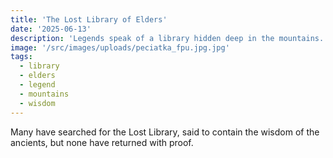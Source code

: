 ```yaml
---
title: 'The Lost Library of Elders'
date: '2025-06-13'
description: 'Legends speak of a library hidden deep in the mountains.'
image: '/src/images/uploads/peciatka_fpu.jpg.jpg'
tags:
  - library
  - elders
  - legend
  - mountains
  - wisdom
---
```


Many have searched for the Lost Library, said to contain the wisdom of the ancients, but none have returned with proof.
